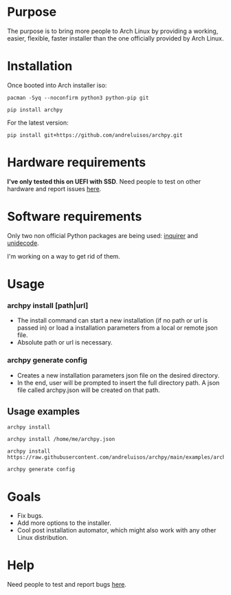 # Purpose
The purpose is to bring more people to Arch Linux by providing a working, easier, flexible, faster installer 
than the one officially provided by Arch Linux.

# Installation

Once booted into Arch installer iso:
```shell
pacman -Syq --noconfirm python3 python-pip git
```
```shell
pip install archpy
```
For the latest version:
```shell
pip install git+https://github.com/andreluisos/archpy.git
```

# Hardware requirements
**I've only tested this on UEFI with SSD**.
Need people to test on other hardware and report issues [here](https://github.com/andreluisos/archpy/issues).


# Software requirements
Only two non official Python packages are being used: [inquirer](https://github.com/magmax/python-inquirer) and 
[unidecode](https://github.com/avian2/unidecode).

I'm working on a way to get rid of them.

# Usage

### archpy install [path|url]
- The install command can start a new installation (if no path or url is passed in) or
load a installation parameters from a local or remote json file.
- Absolute path or url is necessary.

### archpy generate config
- Creates a new installation parameters json file on the desired directory.
- In the end, user will be prompted to insert the full directory path. A json file called
archpy.json will be created on that path.

## Usage examples

```shell
archpy install
```
```shell
archpy install /home/me/archpy.json
```
```shell
archpy install https://raw.githubusercontent.com/andreluisos/archpy/main/examples/archpy.json
```
```shell
archpy generate config
```

# Goals
- Fix bugs.
- Add more options to the installer.
- Cool post installation automator, which might also work with any other Linux distribution.

# Help
Need people to test and report bugs [here](https://github.com/andreluisos/archpy/issues).